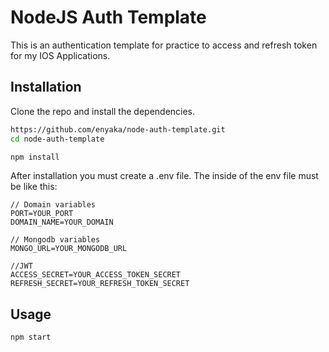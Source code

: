 # NodeJS Auth Template

This is an authentication template for practice to access and refresh token for my IOS Applications.

## Installation

Clone the repo and install the dependencies.

```bash
https://github.com/enyaka/node-auth-template.git
cd node-auth-template
```
```bash
npm install
```
After installation you must create a .env file. The inside of the env file must be like this:
```env
// Domain variables
PORT=YOUR_PORT
DOMAIN_NAME=YOUR_DOMAIN

// Mongodb variables
MONGO_URL=YOUR_MONGODB_URL

//JWT
ACCESS_SECRET=YOUR_ACCESS_TOKEN_SECRET
REFRESH_SECRET=YOUR_REFRESH_TOKEN_SECRET
```

## Usage

```bash
npm start
```
